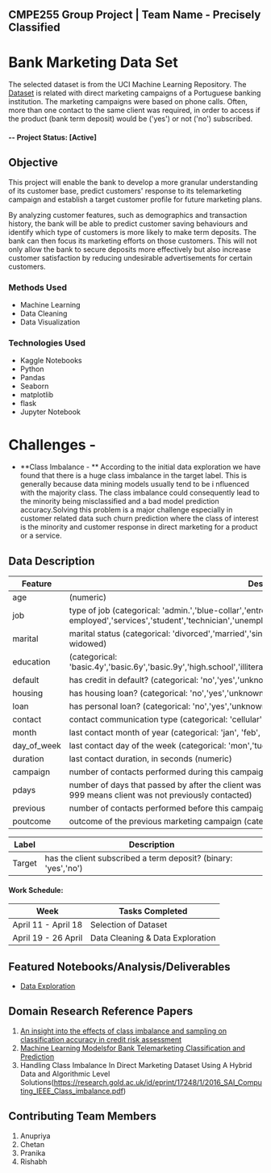 ## CMPE255 Group Project | Team Name - Precisely Classified

# Bank Marketing Data Set 
The selected dataset is from the UCI Machine Learning Repository. The [Dataset](https://archive.ics.uci.edu/ml/datasets/Bank+Marketing#) is related with direct marketing campaigns of a Portuguese banking institution. The marketing campaigns were based on phone calls. Often, more than one contact to the same client was required, in order to access if the product (bank term deposit) would be ('yes') or not ('no') subscribed. 

#### -- Project Status: [Active]
<!-- *Instructions: Click on the raw button in the upper right hand corner of this box.  Copy and paste the template into the README.md document on your github.  Fill in the titles, information and links where prompted! Feel free to stray a bit to suit your project but try to stick to the format as closely as possible for consistency across DSWG projects.* -->

## Objective
This project will enable the bank to develop a more granular understanding of its customer base, predict customers' response to its telemarketing campaign and establish a target customer profile for future marketing plans.

By analyzing customer features, such as demographics and transaction history, the bank will be able to predict customer saving behaviours and identify which type of customers is more likely to make term deposits. The bank can then focus its marketing efforts on those customers. This will not only allow the bank to secure deposits more effectively but also increase customer satisfaction by reducing undesirable advertisements for certain customers.

### Methods Used
* Machine Learning
* Data Cleaning
* Data Visualization

### Technologies Used 
* Kaggle Notebooks
* Python
* Pandas
* Seaborn
* matplotlib
* flask
* Jupyter Notebook

# Challenges - 
* **Class Imbalance - ** According to the initial data exploration we have found that there is a huge class imbalance in the target label. This is generally because data mining models usually tend to be i nfluenced with the majority class. The class imbalance could consequently lead to  the minority being misclassified and a bad model prediction accuracy.Solving this problem is a major challenge especially in customer related data such churn prediction where the class of interest is the minority and customer response in direct marketing for a product or a service.

<!-- ## Project Description
(Provide more detailed overview of the project.  Talk a bit about your data sources and what questions and hypothesis you are exploring. What specific data analysis/visualization and modelling work are you using to solve the problem? What blockers and challenges are you facing?  Feel free to number or bullet point things here) -->

## Data Description 

Feature | Description
|---------|------------------|
| age | (numeric)|
| job | type of job (categorical: 'admin.','blue-collar','entrepreneur','housemaid','management','retired','self-employed','services','student','technician','unemployed','unknown')|
| marital | marital status (categorical: 'divorced','married','single','unknown'; note: 'divorced' means divorced or widowed) |
| education | (categorical: 'basic.4y','basic.6y','basic.9y','high.school','illiterate','professional.course','university.degree','unknown') |
| default | has credit in default? (categorical: 'no','yes','unknown')  |
|housing | has housing loan? (categorical: 'no','yes','unknown') |
| loan | has personal loan? (categorical: 'no','yes','unknown') |
| contact | contact communication type (categorical: 'cellular','telephone') |
| month | last contact month of year (categorical: 'jan', 'feb', 'mar', ..., 'nov', 'dec') |
| day_of_week | last contact day of the week (categorical: 'mon','tue','wed','thu','fri') |
| duration | last contact duration, in seconds (numeric)|
| campaign | number of contacts performed during this campaign and for this client (numeric, includes last contact)|
| pdays | number of days that passed by after the client was last contacted from a previous campaign (numeric; 999 means client was not previously contacted)|
| previous | number of contacts performed before this campaign and for this client (numeric) |
| poutcome |outcome of the previous marketing campaign (categorical: 'failure','nonexistent','success')|

Label | Description
|---------|------------------|
| Target | has the client subscribed a term deposit? (binary: 'yes','no') |
#### Work Schedule:

|Week     |  Tasks Completed | 
|---------|------------------|
|April 11 -  April 18|  Selection of Dataset |
|April 19 - 26 April|  Data Cleaning & Data Exploration  |


## Featured Notebooks/Analysis/Deliverables
* [Data Exploration](https://www.kaggle.com/code/prank939/cmpe255-finalproject-dataexploration)
<!-- * [Notebook/Markdown/Slide DeckTitle](link)
* [Blog Post](link) -->

## Domain Research Reference Papers 

1. [An insight into the effects of class imbalance and sampling on classification accuracy in credit risk assessment](https://www.researchgate.net/publication/329106374_An_insight_into_the_effects_of_class_imbalance_and_sampling_on_classification_accuracy_in_credit_risk_assessment)
2. [Machine Learning Modelsfor Bank Telemarketing Classification and Prediction](http://www.ijaema.com/gallery/119-december-3025.pdf)
3. Handling Class Imbalance In Direct Marketing Dataset Using A Hybrid Data and Algorithmic Level Solutions(https://research.gold.ac.uk/id/eprint/17248/1/2016_SAI_Computing_IEEE_Class_imbalance.pdf)
## Contributing Team Members
  1. Anupriya
  2. Chetan
  3. Pranika
  4. Rishabh


<!-- |[Full Name](https://github.com/[github handle]) |     @janeDoe    | -->
